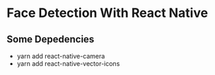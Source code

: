 # Face Detection With React Native


## Some Depedencies
* yarn add react-native-camera
* yarn add react-native-vector-icons